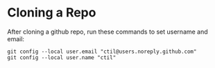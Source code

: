 Cloning a Repo
==============
After cloning a github repo, run these commands to set username and email:
    
	git config --local user.email "ctil@users.noreply.github.com"
    git config --local user.name "ctil"

